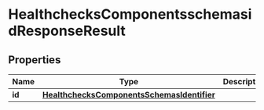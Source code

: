 # HealthchecksComponentsschemasidResponseResult

## Properties
Name | Type | Description | Notes
------------ | ------------- | ------------- | -------------
**id** | [**HealthchecksComponentsSchemasIdentifier**](HealthchecksComponentsSchemasIdentifier.md) |  |  [optional]
